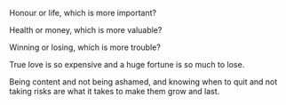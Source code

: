 Honour or life,
which is more important?

Health or money,
which is more valuable?

Winning or losing,
which is more trouble?

True love is so expensive
and a huge fortune is so much to lose.

Being content and not being ashamed,
and knowing when to quit and not taking risks
are what it takes to make them grow and last.
